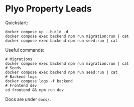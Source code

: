 # Plyo Property Leads

Quickstart:
```
docker compose up --build -d
docker compose exec backend npm run migration:run | cat
docker compose exec backend npm run seed:run | cat
```

Useful commands:
```
# Migrations
docker compose exec backend npm run migration:run | cat
# Seeds
docker compose exec backend npm run seed:run | cat
# Backend logs
docker compose logs -f backend
# Frontend dev
cd frontend && npm run dev
```

Docs are under `docs/`.
